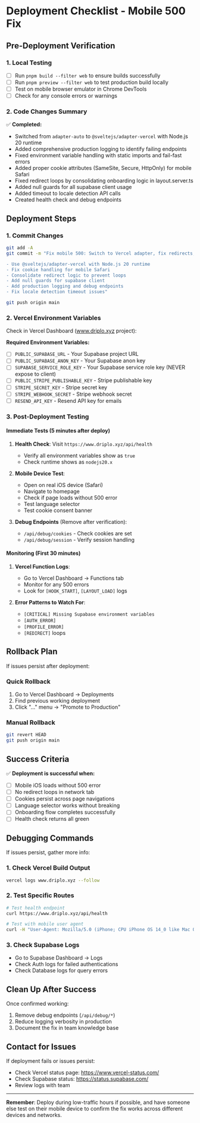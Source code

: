 # Deployment Checklist - Mobile 500 Fix

## Pre-Deployment Verification

### 1. Local Testing
- [ ] Run `pnpm build --filter web` to ensure builds successfully
- [ ] Run `pnpm preview --filter web` to test production build locally  
- [ ] Test on mobile browser emulator in Chrome DevTools
- [ ] Check for any console errors or warnings

### 2. Code Changes Summary
✅ **Completed:**
- Switched from `adapter-auto` to `@sveltejs/adapter-vercel` with Node.js 20 runtime
- Added comprehensive production logging to identify failing endpoints
- Fixed environment variable handling with static imports and fail-fast errors
- Added proper cookie attributes (SameSite, Secure, HttpOnly) for mobile Safari
- Fixed redirect loops by consolidating onboarding logic in layout.server.ts
- Added null guards for all supabase client usage
- Added timeout to locale detection API calls
- Created health check and debug endpoints

## Deployment Steps

### 1. Commit Changes
```bash
git add -A
git commit -m "Fix mobile 500: Switch to Vercel adapter, fix redirects, add logging

- Use @sveltejs/adapter-vercel with Node.js 20 runtime
- Fix cookie handling for mobile Safari
- Consolidate redirect logic to prevent loops  
- Add null guards for supabase client
- Add production logging and debug endpoints
- Fix locale detection timeout issues"

git push origin main
```

### 2. Vercel Environment Variables
Check in Vercel Dashboard (www.driplo.xyz project):

**Required Environment Variables:**
- [ ] `PUBLIC_SUPABASE_URL` - Your Supabase project URL
- [ ] `PUBLIC_SUPABASE_ANON_KEY` - Your Supabase anon key
- [ ] `SUPABASE_SERVICE_ROLE_KEY` - Your Supabase service role key (NEVER expose to client)
- [ ] `PUBLIC_STRIPE_PUBLISHABLE_KEY` - Stripe publishable key
- [ ] `STRIPE_SECRET_KEY` - Stripe secret key
- [ ] `STRIPE_WEBHOOK_SECRET` - Stripe webhook secret
- [ ] `RESEND_API_KEY` - Resend API key for emails

### 3. Post-Deployment Testing

#### Immediate Tests (5 minutes after deploy)
1. **Health Check**: Visit `https://www.driplo.xyz/api/health`
   - Verify all environment variables show as `true`
   - Check runtime shows as `nodejs20.x`

2. **Mobile Device Test**:
   - Open on real iOS device (Safari)
   - Navigate to homepage
   - Check if page loads without 500 error
   - Test language selector
   - Test cookie consent banner

3. **Debug Endpoints** (Remove after verification):
   - `/api/debug/cookies` - Check cookies are set
   - `/api/debug/session` - Verify session handling

#### Monitoring (First 30 minutes)
1. **Vercel Function Logs**:
   - Go to Vercel Dashboard → Functions tab
   - Monitor for any 500 errors
   - Look for `[HOOK_START]`, `[LAYOUT_LOAD]` logs

2. **Error Patterns to Watch For**:
   - `[CRITICAL] Missing Supabase environment variables`
   - `[AUTH_ERROR]` 
   - `[PROFILE_ERROR]`
   - `[REDIRECT]` loops

## Rollback Plan

If issues persist after deployment:

### Quick Rollback
1. Go to Vercel Dashboard → Deployments
2. Find previous working deployment
3. Click "..." menu → "Promote to Production"

### Manual Rollback
```bash
git revert HEAD
git push origin main
```

## Success Criteria

✅ **Deployment is successful when:**
- [ ] Mobile iOS loads without 500 error
- [ ] No redirect loops in network tab
- [ ] Cookies persist across page navigations
- [ ] Language selector works without breaking
- [ ] Onboarding flow completes successfully
- [ ] Health check returns all green

## Debugging Commands

If issues persist, gather more info:

### 1. Check Vercel Build Output
```bash
vercel logs www.driplo.xyz --follow
```

### 2. Test Specific Routes
```bash
# Test health endpoint
curl https://www.driplo.xyz/api/health

# Test with mobile user agent
curl -H "User-Agent: Mozilla/5.0 (iPhone; CPU iPhone OS 14_0 like Mac OS X)" https://www.driplo.xyz
```

### 3. Check Supabase Logs
- Go to Supabase Dashboard → Logs
- Check Auth logs for failed authentications
- Check Database logs for query errors

## Clean Up After Success

Once confirmed working:
1. Remove debug endpoints (`/api/debug/*`)
2. Reduce logging verbosity in production
3. Document the fix in team knowledge base

## Contact for Issues

If deployment fails or issues persist:
- Check Vercel status page: https://www.vercel-status.com/
- Check Supabase status: https://status.supabase.com/
- Review logs with team

---

**Remember**: Deploy during low-traffic hours if possible, and have someone else test on their mobile device to confirm the fix works across different devices and networks.